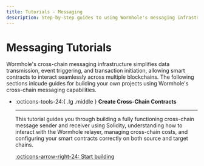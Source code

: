 ```yaml
---
title: Tutorials - Messaging
description: Step-by-step guides to using Wormhole's messaging infrastructure to simplify data transmission, event triggering, and transaction initiation across blockchains.
---
```


# Messaging Tutorials

Wormhole's cross-chain messaging infrastructure simplifies data transmission, event triggering, and transaction initiation, allowing smart contracts to interact seamlessly across multiple blockchains. The following sections inlcude guides for building your own projects using Wormhole's cross-chain messaging capabilities.

<div class="grid cards" markdown>

-   :octicons-tools-24:{ .lg .middle } **Create Cross-Chain Contracts**

    ---

    This tutorial guides you through building a fully functioning cross-chain message sender and receiver using Solidity, understanding how to interact with the Wormhole relayer, managing cross-chain costs, and configuring your smart contracts correctly on both source and target chains.

    [:octicons-arrow-right-24: Start building](/tutorials/messaging/cross-chain-contracts/)

</div>